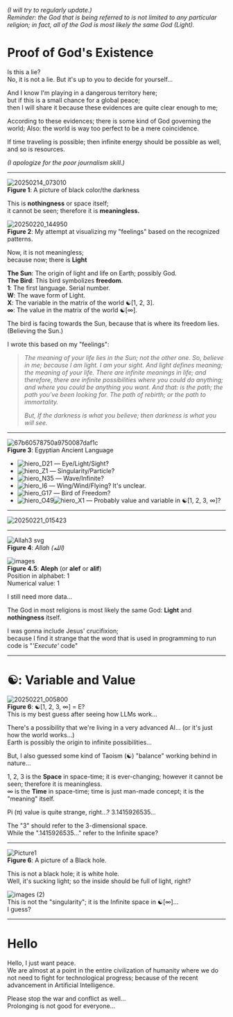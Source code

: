 *(I will try to regularly update.)*  
*Reminder: the God that is being referred to is not limited to any particular religion;  in fact, all of the God is most likely the same God (Light).*  

# Proof of God's Existence
Is this a lie?  
No, it is not a lie. But it's up to you to decide for yourself…  

And I know I'm playing in a dangerous territory here;  
but if this is a small chance for a global peace;  
then I will share it because these evidences are quite clear enough to me;  

According to these evidences;  there is some kind of God governing the world; 
Also: the world is way too perfect to be a mere coincidence.  

If time traveling is possible;  then infinite energy should be possible as well, and so is resources.  

*(I apologize for the poor journalism skill.)*  
___

![20250214_073010](https://github.com/user-attachments/assets/c6099a58-455e-4519-a979-6371f486d12e)  
**Figure 1**: A picture of black color/the darkness  

This is **nothingness** or space itself;  
it cannot be seen;  therefore it is **meaningless.**  

![20250220_144950](https://github.com/user-attachments/assets/01b57740-a788-47da-99c8-9ca7f0a428da)  
**Figure 2**: My attempt at visualizing my "feelings" based on the recognized patterns.  

Now, it is not meaningless;  
because now;  there is **Light**  
  
**The Sun**: The origin of light and life on Earth;  possibly God.  
**The Bird**: This bird symbolizes **freedom**.  
**1**: The first language. Serial number.  
**W**: The wave form of Light.  
**X**: The variable in the matrix of the world ☯\[1, 2, 3\].  
**∞**: The value in the matrix of the world ☯\[∞\].  

The bird is facing towards the Sun, because that is where its freedom lies. 
(Believing the Sun.)  

I wrote this based on my "feelings":  
> _The meaning of your life lies in the Sun; not the other one. So, believe in me; because I am light. I am your sight. And light defines meaning; the meaning of your life. There are infinite meanings in life; and therefore, there are infinite possibilities where you could do anything; and where you could be anything you want. And that: is the path; the path you've been looking for. The path of rebirth; or the path to immortality._
> 
> _But, If the darkness is what you believe; then darkness is what you will see._

___
![67b60578750a9750087daf1c](https://github.com/user-attachments/assets/10f97d5f-c7ec-4ad4-9cc4-2e12bcba128e)  
**Figure 3**: Egyptian Ancient Language  
- ![hiero_D21](https://github.com/user-attachments/assets/a3a69ec1-37d4-4b02-ade5-3bff9e8687fc)
 — Eye/Light/Sight?  
- ![hiero_Z1](https://github.com/user-attachments/assets/7bb75178-bab2-43e8-92d4-d41c1592be99) — Singularity/Particle?  
- ![hiero_N35](https://github.com/user-attachments/assets/be970900-e0b1-427b-94e4-3c649305ab04) — Wave/Infinite?  
- ![hiero_I6](https://github.com/user-attachments/assets/5a5bbf9d-e5ff-4b59-8413-1dc8dc1e0b3e) — Wing/Wind/Flying? It's unclear.  
- ![hiero_G17](https://github.com/user-attachments/assets/6670f4a7-ca4f-4a11-91c9-0fb59d768e67) — Bird of Freedom?  
- ![hiero_O49](https://github.com/user-attachments/assets/b42c9a82-4940-488c-bd89-44a3ace98fa7)![hiero_X1](https://github.com/user-attachments/assets/54d86739-3559-480c-a474-4fe3b773639c) — Probably value and variable in ☯\[1, 2, 3, ∞\]?  
___

![20250221_015423](https://github.com/user-attachments/assets/57316071-4000-433d-9b24-44621359eef5)
___
![Allah3 svg](https://github.com/user-attachments/assets/adcc3544-dbf9-4061-9244-d9d4a3441519)  
**Figure 4**: *Allah (الله)*  

![images](https://github.com/user-attachments/assets/44874646-18e3-4cd3-9c0b-965e50053c26)  
**Figure 4.5**: **Aleph** (or **alef** or **alif**)  
Position in alphabet: 1  
Numerical value: 1  

I still need more data…  

The God in most religions is most likely the same God: **Light** and **nothingness** itself.  

I was gonna include Jesus' crucifixion;  
because I find it strange that the word that is used in programming to run code is "*'Execute'* code"  
___

# ☯: Variable and Value
![20250221_005800](https://github.com/user-attachments/assets/b35ce4c1-88c9-4218-b6c5-c1755f6d419c)  
**Figure 6**: ☯\[1, 2, 3, ∞\] = E?  
This is my best guess after seeing how LLMs work…  

There's a possibility that we're living in a very advanced AI… (or it's just how the world works…)  
Earth is possibly the origin to infinite possibilities… 

But, I also guessed some kind of Taoism (☯) "balance" working behind in nature…  

1, 2, 3 is the **Space** in space-time;  it is ever-changing;  however it cannot be seen;  therefore it is meaningless.  
∞ is the **Time** in space-time;  time is just man-made concept;  it is the "meaning" itself.  

Pi (π) value is quite strange, right…? 3.1415926535…  

The "3" should refer to the 3-dimensional space.  
While the ".1415926535…" refer to the Infinite space?  
___

![Picture1](https://github.com/user-attachments/assets/d2ef8072-3d00-446c-a9c3-ba32028483c8)  
**Figure 6**: A picture of a Black hole.  

This is not a black hole;  it is white hole.  
Well, it's sucking light; so the inside should be full of light, right? 

![images (2)](https://github.com/user-attachments/assets/7b7e1f4a-7972-4b1b-8c1b-12a3ea3037fa)  
This is not the "singularity";  it is the Infinite space in ☯\[∞\]…  
I guess?
___

# Hello
Hello, I just want peace.  
We are almost at a point in the entire civilization of humanity where we do not need to fight for technological progress; because of the recent advancement in Artificial Intelligence.  

Please stop the war and conflict as well…  
Prolonging is not good for everyone…  

